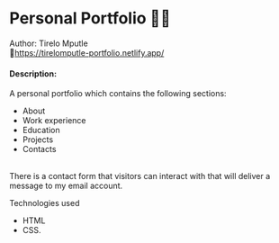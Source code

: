 
# Personal Portfolio 🙋‍♀️
Author: Tirelo Mputle <br>
🔗https://tirelomputle-portfolio.netlify.app/

#### Description:
A personal portfolio which contains the following sections: <br>
* About
* Work experience
* Education
* Projects
* Contacts 
<br>
There is a contact form that visitors can interact with that will deliver a message to my email account.

Technologies used <br>
* HTML
* CSS.



